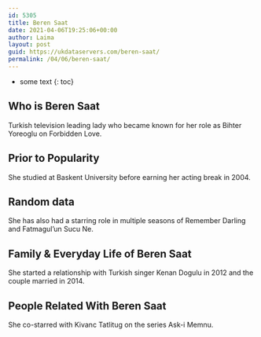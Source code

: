 ```yaml
---
id: 5305
title: Beren Saat
date: 2021-04-06T19:25:06+00:00
author: Laima
layout: post
guid: https://ukdataservers.com/beren-saat/
permalink: /04/06/beren-saat/
---
```


* some text
{: toc}


## Who is Beren Saat
                  
                  
                  
Turkish television leading lady who became known for her role as Bihter Yoreoglu on Forbidden Love.
                  
              
            
              
            
                
                
                
## Prior to Popularity
                  
                  
                  
She studied at Baskent University before earning her acting break in 2004.
                  
              
            
              
            
                
                
                
## Random data
                  
                  
                  
She has also had a starring role in multiple seasons of Remember Darling and Fatmagul&#8217;un Sucu Ne.
                  
              
            
              
            
                
                
                
## Family & Everyday Life of Beren Saat
                  
                  
                  
She started a relationship with Turkish singer Kenan Dogulu in 2012 and the couple married in 2014.
                  
              
            
              
            
                
                
                
## People Related With Beren Saat
                  
                  
                  
She co-starred with Kivanc Tatlitug on the series Ask-i Memnu.
                  
              
            
              
            
                
              
            
              
              
            
            
              
            
          
          
          